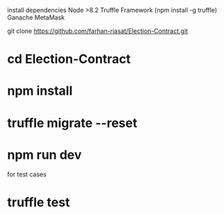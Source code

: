install dependencies
Node >8.2
Truffle Framework (npm install -g truffle)
Ganache
MetaMask


git clone https://github.com/farhan-riasat/Election-Contract.git
# cd Election-Contract
# npm install
# truffle migrate --reset
# npm run dev


for test cases
# truffle test
